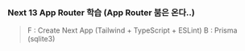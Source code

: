 ### Next 13 App Router 학습 (App Router 붐은 온다..)

> F : Create Next App (Tailwind + TypeScript + ESLint)
> B : Prisma (sqlite3)

